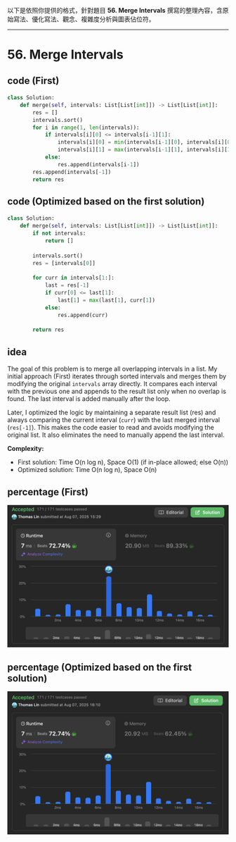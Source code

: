 以下是依照你提供的格式，針對題目 **56. Merge Intervals** 撰寫的整理內容，含原始寫法、優化寫法、觀念、複雜度分析與圖表佔位符。

---

# 56. Merge Intervals

## code (First)

```python
class Solution:
    def merge(self, intervals: List[List[int]]) -> List[List[int]]:
        res = []
        intervals.sort()
        for i in range(1, len(intervals)):
            if intervals[i][0] <= intervals[i-1][1]:
                intervals[i][0] = min(intervals[i-1][0], intervals[i][0])
                intervals[i][1] = max(intervals[i-1][1], intervals[i][1])
            else:
                res.append(intervals[i-1])
        res.append(intervals[-1])
        return res
```

## code (Optimized based on the first solution)

```python
class Solution:
    def merge(self, intervals: List[List[int]]) -> List[List[int]]:
        if not intervals:
            return []
        
        intervals.sort()
        res = [intervals[0]]
        
        for curr in intervals[1:]:
            last = res[-1]
            if curr[0] <= last[1]:
                last[1] = max(last[1], curr[1])
            else:
                res.append(curr)
                
        return res
```

## idea

The goal of this problem is to merge all overlapping intervals in a list. My initial approach (First) iterates through sorted intervals and merges them by modifying the original `intervals` array directly. It compares each interval with the previous one and appends to the result list only when no overlap is found. The last interval is added manually after the loop.

Later, I optimized the logic by maintaining a separate result list (res) and always comparing the current interval (`curr`) with the last merged interval (`res[-1]`). This makes the code easier to read and avoids modifying the original list. It also eliminates the need to manually append the last interval.

**Complexity:**

* First solution: Time O(n log n), Space O(1) (if in-place allowed; else O(n))
* Optimized solution: Time O(n log n), Space O(n)

## percentage (First)

![](/assetPic/mif.png)

## percentage (Optimized based on the first solution)

![](/assetPic/mis.png)
